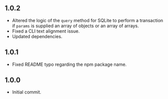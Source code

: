 ## 1.0.2

- Altered the logic of the `query` method for SQLite to perform a transaction if `params` is supplied an array of objects or an array of arrays.
- Fixed a CLI text alignment issue.
- Updated dependencies.

## 1.0.1

- Fixed README typo regarding the npm package name.

## 1.0.0

- Initial commit.
